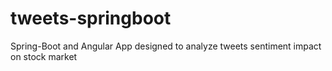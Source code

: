 # tweets-springboot
Spring-Boot and Angular App designed to analyze tweets sentiment impact on stock market
